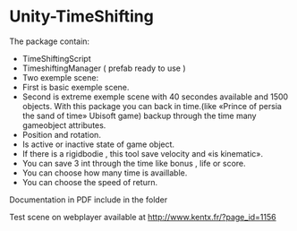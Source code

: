 Unity-TimeShifting
==================
The package contain:
- TimeShiftingScript
- TimeshiftingManager ( prefab ready to use )
- Two exemple scene:
- First is basic exemple scene.
- Second is extreme exemple scene with 40
secondes available and 1500 objects.
With this package you can back in time.(like «Prince of persia the sand of time» Ubisoft game)
backup through the time many gameobject attributes.
- Position and rotation.
- Is active or inactive state of game object.
- If there is a rigidbodie , this tool save velocity and «is kinematic».
- You can save 3 int through the time like bonus , life or score.
- You can choose how many time is availlable.
- You can choose the speed of return.


Documentation in PDF include in the folder


Test scene on webplayer available at http://www.kentx.fr/?page_id=1156
